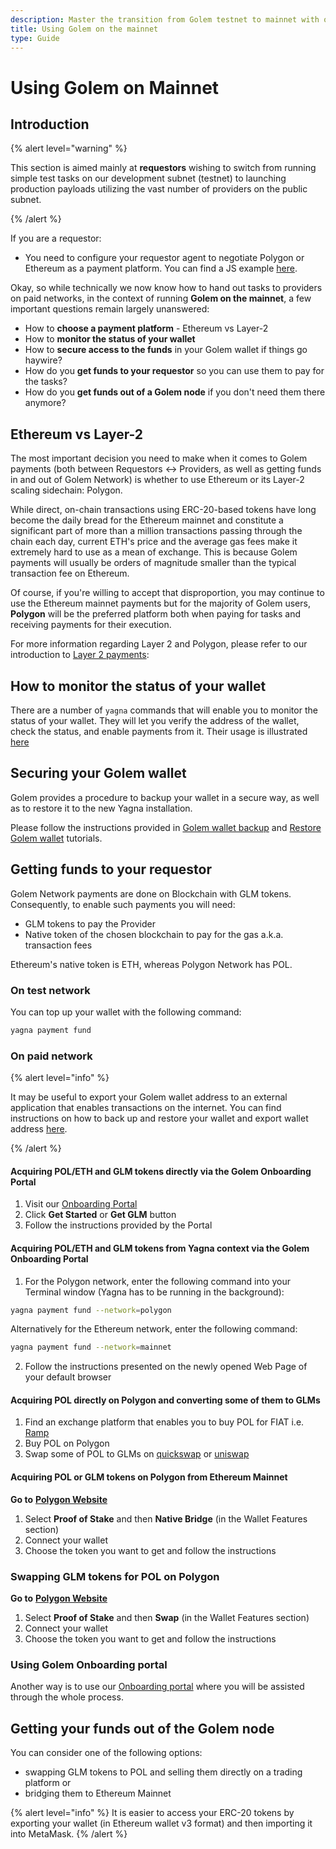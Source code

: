 ```yaml
---
description: Master the transition from Golem testnet to mainnet with our in-depth guide. Learn all about payment platforms, Ethereum vs Layer-2, wallet security and funds acquisition while enhancing your Mainnet Golem experience.
title: Using Golem on the mainnet
type: Guide
---
```


# Using Golem on Mainnet

## Introduction

{% alert level="warning" %}

This section is aimed mainly at **requestors** wishing to switch from running simple test tasks on our development subnet (testnet) to launching production payloads utilizing the vast number of providers on the public subnet.

{% /alert %}

If you are a requestor:

- You need to configure your requestor agent to negotiate Polygon or Ethereum as a payment platform. You can find a JS example [here](/docs/creators/javascript/examples/switching-to-mainnet).

Okay, so while technically we now know how to hand out tasks to providers on paid networks, in the context of running **Golem on the mainnet**, a few important questions remain largely unanswered:

- How to **choose a payment platform** - Ethereum vs Layer-2
- How to **monitor the status of your wallet**
- How to **secure access to the funds** in your Golem wallet if things go haywire?
- How do you **get funds to your requestor** so you can use them to pay for the tasks?
- How do you **get funds out of a Golem node** if you don't need them there anymore?

## Ethereum vs Layer-2

The most important decision you need to make when it comes to Golem payments (both between Requestors <-> Providers, as well as getting funds in and out of Golem Network) is whether to use Ethereum or its Layer-2 scaling sidechain: Polygon.

While direct, on-chain transactions using ERC-20-based tokens have long become the daily bread for the Ethereum mainnet and constitute a significant part of more than a million transactions passing through the chain each day, current ETH's price and the average gas fees make it extremely hard to use as a mean of exchange. This is because Golem payments will usually be orders of magnitude smaller than the typical transaction fee on Ethereum.

Of course, if you're willing to accept that disproportion, you may continue to use the Ethereum mainnet payments but for the majority of Golem users, **Polygon** will be the preferred platform both when paying for tasks and receiving payments for their execution.

For more information regarding Layer 2 and Polygon, please refer to our introduction to [Layer 2 payments](/docs/golem/payments/layer-2-payments):

## How to monitor the status of your wallet

There are a number of `yagna` commands that will enable you to monitor the status of your wallet. They will let you verify the address of the wallet, check the status, and enable payments from it. Their usage is illustrated [here](/docs/creators/tools/yagna/managing-golem-wallet)

## Securing your Golem wallet

Golem provides a procedure to backup your wallet in a secure way, as well as to restore it to the new Yagna installation.

Please follow the instructions provided in [Golem wallet backup](/docs/creators/tools/yagna/golem-wallet-backup) and [Restore Golem wallet](/docs/creators/tools/yagna/restoring-golem-wallet) tutorials.

## Getting funds to your requestor

Golem Network payments are done on Blockchain with GLM tokens. Consequently, to enable such payments you will need:

- GLM tokens to pay the Provider
- Native token of the chosen blockchain to pay for the gas a.k.a. transaction fees

Ethereum's native token is ETH, whereas Polygon Network has POL.

### On test network

You can top up your wallet with the following command:

```bash
yagna payment fund
```

### On paid network

{% alert level="info" %}

It may be useful to export your Golem wallet address to an external application that enables transactions on the internet. You can find instructions on how to back up and restore your wallet and export wallet address [here](/docs/creators/tools/yagna/golem-wallet-backup).

{% /alert %}

#### Acquiring POL/ETH and GLM tokens directly via the Golem Onboarding Portal

1. Visit our [Onboarding Portal](https://glm.golem.network/)
2. Click **Get Started** or **Get GLM** button
3. Follow the instructions provided by the Portal

#### Acquiring POL/ETH and GLM tokens from Yagna context via the Golem Onboarding Portal

1. For the Polygon network, enter the following command into your Terminal window (Yagna has to be running in the background):

```bash
yagna payment fund --network=polygon
```

Alternatively for the Ethereum network, enter the following command:

```bash
yagna payment fund --network=mainnet
```

2. Follow the instructions presented on the newly opened Web Page of your default browser

#### Acquiring POL directly on Polygon and converting some of them to GLMs

1. Find an exchange platform that enables you to buy POL for FIAT i.e. [Ramp](https://ramp.network/)
2. Buy POL on Polygon
3. Swap some of POL to GLMs on [quickswap](https://quickswap.exchange) or [uniswap](https://uniswap.org/)

#### Acquiring POL or GLM tokens on Polygon from Ethereum Mainnet

**Go to** [**Polygon Website**](https://wallet.polygon.technology)

1. Select **Proof of Stake** and then **Native Bridge** (in the Wallet Features section)
2. Connect your wallet
3. Choose the token you want to get and follow the instructions

### Swapping GLM tokens for POL on Polygon

**Go to** [**Polygon Website**](https://wallet.polygon.technology)

1. Select **Proof of Stake** and then **Swap** (in the Wallet Features section)
2. Connect your wallet
3. Choose the token you want to get and follow the instructions

### Using Golem Onboarding portal

Another way is to use our [Onboarding portal](https://glm.golem.network) where you will be assisted through the whole process.

## Getting your funds out of the Golem node

You can consider one of the following options:

- swapping GLM tokens to POL and selling them directly on a trading platform or
- bridging them to Ethereum Mainnet

{% alert level="info" %}
It is easier to access your ERC-20 tokens by exporting your wallet (in Ethereum wallet v3 format) and then importing it into MetaMask.
{% /alert %}
